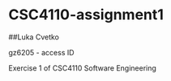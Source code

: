 # CSC4110-assignment1

##Luka Cvetko

gz6205 - access ID


Exercise 1 of CSC4110 Software Engineering 


